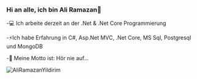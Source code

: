 ### Hi an alle, ich bin Ali Ramazan👋
-💻 Ich arbeite derzeit an der .Net & .Net Core Programmierung

-⚡Ich habe Erfahrung in C#, Asp.Net MVC, .Net Core, MS Sql, Postgresql und MongoDB

-🔭 Meine Motto ist: Hör nie auf...
<p align="left"> <img src="https://komarev.com/ghpvc/?username=AliRamazanYildirim&label=Profile%20views&color=0e75b6&style=flat" alt="AliRamazanYildirim" /> </p>
<!--
**AliRamazanYildirim/AliRamazanYildirim** is a ✨ _special_ ✨ repository because its `README.md` (this file) appears on your GitHub profile.

Here are some ideas to get you started:

- 🔭 I’m currently working on ...
- 🌱 I’m currently learning ...
- 👯 I’m looking to collaborate on ...
- 🤔 I’m looking for help with ...
- 💬 Ask me about ...
- 📫 How to reach me: ...
- 😄 Pronouns: ...
- ⚡ Fun fact: ...
-->
